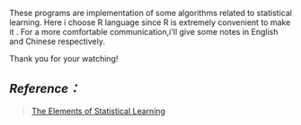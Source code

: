 These programs are implementation of some algorithms related to statistical learning.
Here i choose R language since R is extremely convenient to make it .
For a more comfortable communication,i'll give some notes in English and Chinese respectively.  

Thank you for your watching!

*Reference：*
-------------------
>[The Elements of Statistical Learning](http://www-stat.stanford.edu/ElemStatLearn)

